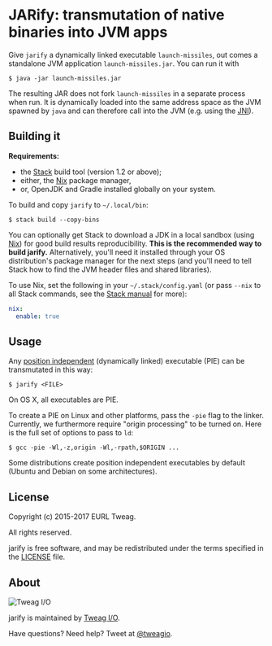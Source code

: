 # JARify: transmutation of native binaries into JVM apps

Give `jarify` a dynamically linked executable `launch-missiles`, out
comes a standalone JVM application `launch-missiles.jar`. You can run
it with

```
$ java -jar launch-missiles.jar
```

The resulting JAR does not fork `launch-missiles` in a separate
process when run. It is dynamically loaded into the same address space
as the JVM spawned by `java` and can therefore call into the JVM (e.g.
using the [JNI][jni]).

[jni]: https://docs.oracle.com/javase/8/docs/technotes/guides/jni/spec/jniTOC.html

## Building it

**Requirements:**
* the [Stack][stack] build tool (version 1.2 or above);
* either, the [Nix][nix] package manager,
* or, OpenJDK and Gradle installed globally on your system.

To build and copy `jarify` to `~/.local/bin`:

```
$ stack build --copy-bins
```

You can optionally get Stack to download a JDK in a local sandbox
(using [Nix][nix]) for good build results reproducibility. **This is
the recommended way to build jarify.** Alternatively, you'll need
it installed through your OS distribution's package manager for the
next steps (and you'll need to tell Stack how to find the JVM header
files and shared libraries).

To use Nix, set the following in your `~/.stack/config.yaml` (or pass
`--nix` to all Stack commands, see the [Stack manual][stack-nix] for
more):

```yaml
nix:
  enable: true
```

[stack]: https://github.com/commercialhaskell/stack
[stack-nix]: https://docs.haskellstack.org/en/stable/nix_integration/#configuration
[nix]: http://nixos.org/nix

## Usage

Any [position independent][wp-pic] (dynamically linked) executable
(PIE) can be transmutated in this way:

```
$ jarify <FILE>
```

On OS X, all executables are PIE.

To create a PIE on Linux and other platforms, pass the `-pie` flag to
the linker. Currently, we furthermore require "origin processing" to
be turned on. Here is the full set of options to pass to `ld`:

```
$ gcc -pie -Wl,-z,origin -Wl,-rpath,$ORIGIN ...
```

Some distributions create position independent executables by default
(Ubuntu and Debian on some architectures).

[wp-pic]: https://en.wikipedia.org/wiki/Position-independent_code

## License

Copyright (c) 2015-2017 EURL Tweag.

All rights reserved.

jarify is free software, and may be redistributed under the terms
specified in the [LICENSE](LICENSE) file.

## About

![Tweag I/O](http://i.imgur.com/0HK8X4y.png)

jarify is maintained by [Tweag I/O](http://tweag.io/).

Have questions? Need help? Tweet at
[@tweagio](http://twitter.com/tweagio).

